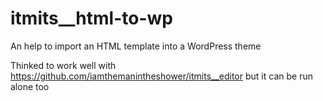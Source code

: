 # itmits__html-to-wp
An help to import an HTML template into a WordPress theme

Thinked to work well with https://github.com/iamthemanintheshower/itmits__editor but it can be run alone too
